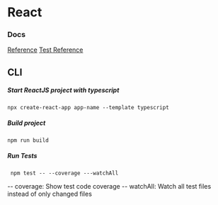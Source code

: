 # React

### Docs

[Reference](https://reactjs.org/docs/getting-started.html)
[Test Reference](https://create-react-app.dev/docs/running-tests/)

## CLI

##### Start ReactJS project with typescript

    npx create-react-app app-name --template typescript

##### Build project

    npm run build

##### Run Tests

     npm test -- --coverage ---watchAll

-- coverage: Show test code coverage
-- watchAll: Watch all test files instead of only changed files
